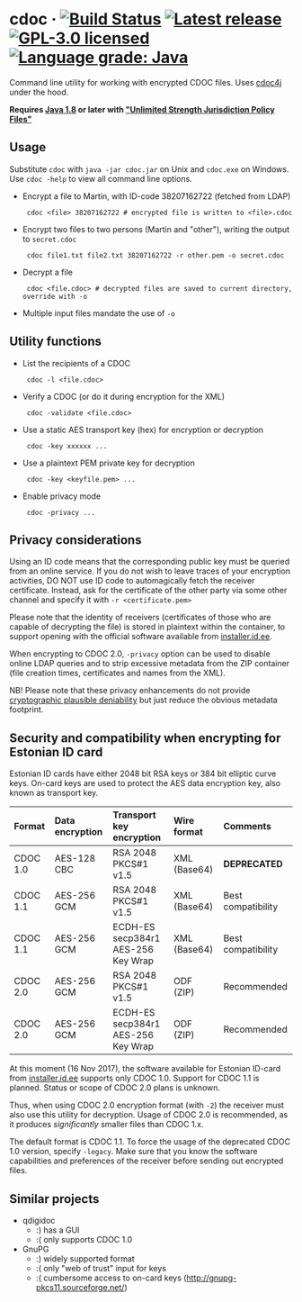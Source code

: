 # cdoc · [![Build Status](https://github.com/martinpaljak/cdoc/workflows/Release%20CI/badge.svg)](https://github.com/martinpaljak/cdoc/actions) [![Latest release](https://img.shields.io/github/release/martinpaljak/cdoc/all.svg)](https://github.com/martinpaljak/cdoc/releases) [![GPL-3.0 licensed](https://img.shields.io/badge/license-GPL-blue.svg)](https://github.com/martinpaljak/cdoc/blob/master/LICENSE) [![Language grade: Java](https://img.shields.io/lgtm/grade/java/g/martinpaljak/cdoc.svg?logo=lgtm&logoWidth=18)](https://lgtm.com/projects/g/martinpaljak/cdoc/context:java)

Command line utility for working with encrypted CDOC files. Uses [cdoc4j](https://github.com/martinpaljak/cdoc4j) under the hood.

**Requires [Java 1.8](http://www.oracle.com/technetwork/java/javase/downloads/jre8-downloads-2133155.html) or later with ["Unlimited Strength Jurisdiction Policy Files"](https://github.com/martinpaljak/cdoc/wiki/UnlimitedCrypto)**

## Usage
Substitute `cdoc` with `java -jar cdoc.jar` on Unix and `cdoc.exe` on Windows.<br>Use `cdoc -help` to view all command line options.

 * Encrypt a file to Martin, with ID-code 38207162722 (fetched from LDAP)

        cdoc <file> 38207162722 # encrypted file is written to <file>.cdoc

 * Encrypt two files to two persons (Martin and "other"), writing the output to `secret.cdoc`

        cdoc file1.txt file2.txt 38207162722 -r other.pem -o secret.cdoc

 * Decrypt a file

        cdoc <file.cdoc> # decrypted files are saved to current directory, override with -o

 * Multiple input files mandate the use of `-o`

## Utility functions
 * List the recipients of a CDOC

        cdoc -l <file.cdoc>

 * Verify a CDOC (or do it during encryption for the XML)

        cdoc -validate <file.cdoc>

 * Use a static AES transport key (hex) for encryption or decryption

        cdoc -key xxxxxx ...

 * Use a plaintext PEM private key for decryption

        cdoc -key <keyfile.pem> ...

 * Enable privacy mode

        cdoc -privacy ...

## Privacy considerations
Using an ID code means that the corresponding public key must be queried from an online service. If you do not wish to leave traces of your encryption activities, DO NOT use ID code to automagically fetch the receiver certificate. Instead, ask for the certificate of the other party via some other channel and specify it with `-r <certificate.pem>`

Please note that the identity of receivers (certificates of those who are capable of decrypting the file) is stored in plaintext within the container, to support opening with the official software available from [installer.id.ee](https://installer.id.ee).

When encrypting to CDOC 2.0, `-privacy` option can be used to disable online LDAP queries and to strip excessive metadata from the ZIP container (file creation times, certificates and names from the XML).

NB! Please note that these privacy enhancements do not provide [cryptographic plausible deniability](https://en.wikipedia.org/wiki/Plausible_deniability) but just reduce the obvious metadata footprint.

## Security and compatibility when encrypting for Estonian ID card
Estonian ID cards have either 2048 bit RSA keys or 384 bit elliptic curve keys. On-card keys are used to protect the AES data encryption key, also known as transport key.

| Format   | Data encryption | Transport key encryption               | Wire format   | Comments           |
|:---------|:----------------|:---------------------------------------|:--------------|:-------------------|
| CDOC 1.0 | AES-128 CBC     | RSA 2048 PKCS#1 v1.5                   | XML (Base64)  | **DEPRECATED**     |
| CDOC 1.1 | AES-256 GCM     | RSA 2048 PKCS#1 v1.5                   | XML (Base64)  | Best compatibility |
| CDOC 1.1 | AES-256 GCM     | ECDH-ES secp384r1 <br> AES-256 Key Wrap| XML (Base64)  | Best compatibility |
| CDOC 2.0 | AES-256 GCM     | RSA 2048 PKCS#1 v1.5                   | ODF (ZIP)     | Recommended        |
| CDOC 2.0 | AES-256 GCM     | ECDH-ES secp384r1 <br> AES-256 Key Wrap| ODF (ZIP)     | Recommended        |

At this moment (16 Nov 2017), the software available for Estonian ID-card from [installer.id.ee](https://installer.id.ee) supports only CDOC 1.0. Support for CDOC 1.1 is planned. Status or scope of CDOC 2.0 plans is unknown.

Thus, when using CDOC 2.0 encryption format (with `-2`) the receiver must also use this utility for decryption. Usage of CDOC 2.0 is recommended, as it produces _significantly_ smaller files than CDOC 1.x.

The default format is CDOC 1.1. To force the usage of the deprecated CDOC 1.0 version, specify `-legacy`. Make sure that you know the software capabilities and preferences of the receiver before sending out encrypted files.

## Similar projects
 * qdigidoc
   * :) has a GUI  
   * :( only supports CDOC 1.0
 * GnuPG
   * :) widely supported format
   * :( only "web of trust" input for keys
   * :( cumbersome access to on-card keys (http://gnupg-pkcs11.sourceforge.net/)
